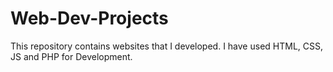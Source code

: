 # Web-Dev-Projects

This repository contains websites that I developed.
I have used HTML, CSS, JS and PHP for Development.
